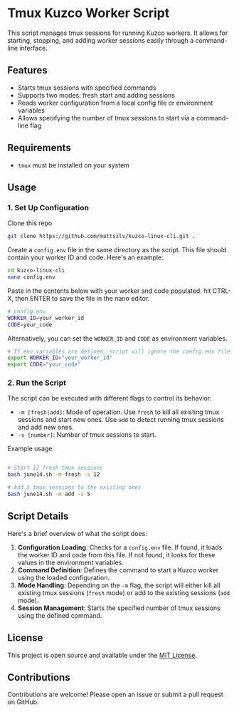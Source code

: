 # Tmux Kuzco Worker Script

This script manages tmux sessions for running Kuzco workers. It allows for starting, stopping, and adding worker sessions easily through a command-line interface.

## Features

- Starts tmux sessions with specified commands
- Supports two modes: fresh start and adding sessions
- Reads worker configuration from a local config file or environment variables
- Allows specifying the number of tmux sessions to start via a command-line flag

## Requirements

- `tmux` must be installed on your system

## Usage

### 1. Set Up Configuration

Clone this repo

```bash
git clone https://github.com/mattsilv/kuzco-linux-cli.git .
```

Create a `config.env` file in the same directory as the script. This file should contain your worker ID and code. Here's an example:

```bash
cd kuzco-linux-cli
nano config.env
```

Paste in the contents below with your worker and code populated. hit CTRL-X, then ENTER to save the file in the nano editor.

```bash
# config.env
WORKER_ID=your_worker_id
CODE=your_code
```

Alternatively, you can set the `WORKER_ID` and `CODE` as environment variables.

```bash
# If env variables are defined, script will ignore the config.env file.
export WORKER_ID="your_worker_id"
export CODE="your_code"
```

### 2. Run the Script

The script can be executed with different flags to control its behavior:

- `-m [fresh|add]`: Mode of operation. Use `fresh` to kill all existing tmux sessions and start new ones. Use `add` to detect running tmux sessions and add new ones.
- `-s [number]`: Number of tmux sessions to start.

Example usage:

```bash

# Start 12 fresh tmux sessions
bash june14.sh -m fresh -s 12

# Add 5 tmux sessions to the existing ones
bash june14.sh -m add -s 5
```

## Script Details

Here's a brief overview of what the script does:

1. **Configuration Loading**: Checks for a `config.env` file. If found, it loads the worker ID and code from this file. If not found, it looks for these values in the environment variables.
2. **Command Definition**: Defines the command to start a Kuzco worker using the loaded configuration.
3. **Mode Handling**: Depending on the `-m` flag, the script will either kill all existing tmux sessions (`fresh` mode) or add to the existing sessions (`add` mode).
4. **Session Management**: Starts the specified number of tmux sessions using the defined command.

## License

This project is open source and available under the [MIT License](LICENSE).

## Contributions

Contributions are welcome! Please open an issue or submit a pull request on GitHub.
